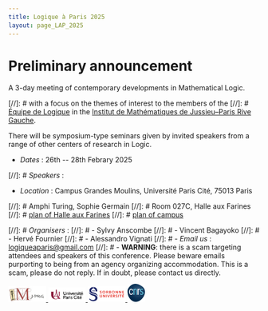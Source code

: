 ```yaml
---
title: Logique à Paris 2025
layout: page_LAP_2025
---
```

# **Preliminary announcement**

A 3-day meeting of contemporary developments in Mathematical Logic.

[//]: # with a focus on the themes of interest to the members of the
[//]: # [Équipe de Logique][LM] in the [Institut de Mathématiques de Jussieu–Paris Rive Gauche][IMJ-PRG].

There will be symposium-type seminars given by invited speakers from a range of other centers of research in Logic.

<!--<a href="/LAP2024/LAP2024.pdf"><img src="/LAP2024/LAP2024.jpg" width="30%" style="float:right;border: 1px solid black;"></a>-->

<!--- <a class="linkdebugmain" href="https://forms.gle/wECeovkZy4C6AVg79">Registration</a>-->
- _Dates_ : 26th -- 28th Febrary 2025

[//]: # _Speakers_ :
- _Location_ : Campus Grandes Moulins, Université Paris Cité, 75013 Paris

[//]: # 	 Amphi Turing, Sophie Germain
[//]: # 	 Room 027C, Halle aux Farines
[//]: # 	 [plan of Halle aux Farines][HAF]
[//]: # 	 [plan of campus][campus]

[//]: # _Organisers_ : 
[//]: # 		- Sylvy Anscombe 
[//]: # 		- Vincent Bagayoko
[//]: # 		- Hervé Fournier
[//]: # 		- Alessandro Vignati
[//]: # 	- _Email us_ : [logiqueaparis@gmail.com](mailto:logiqueaparis@gmail.com)
[//]: # 	- **WARNING**: there is a scam targeting attendees and speakers of this conference. Please beware emails purporting to being from an agency organizing accommodation. This is a scam, please do not reply. If in doubt, please contact us directly.
	

[campus]: /IMAGES/plan_campus.png
[HAF]: /IMAGES/plan_HAF.png

<a href="/ICONS/imj-prg.png"><img src="/ICONS/imj-prg.png" alt="IMJ-PRG" width="15%">
<a href="/ICONS/upc.png"><img src="/ICONS/upc.png" alt="Université Paris Cité" width="15%">
<a href="/ICONS/sorbonne.png"><img src="/ICONS/sorbonne.png" alt="Sorbonne Université" width="15%">
<a href="/ICONS/cnrs.png"><img src="/ICONS/cnrs.png" alt="CNRS" width="7%">

[UPC]:  https://u-paris.fr/
[IMJ-PRG]: https://www.imj-prg.fr/
[LM]:   https://www.imj-prg.fr/lm/
